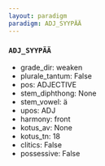 ```yaml
---
layout: paradigm
paradigm: ADJ_SYYPÄÄ
---
```

### ` ADJ_SYYPÄÄ `


* grade_dir: weaken
* plurale_tantum: False
* pos: ADJECTIVE
* stem_diphthong: None
* stem_vowel: ä
* upos: ADJ
* harmony: front
* kotus_av: None
* kotus_tn: 18
* clitics: False
* possessive: False
